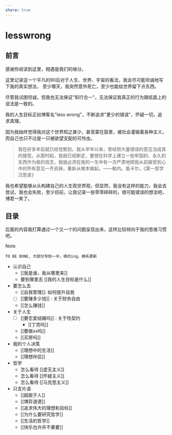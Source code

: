 ```yaml
---
share: true
---
```

# lesswrong

## 前言
感谢你阅读到这里，相遇是我们的缘分。

这里记录这一个平凡的90后对于人生、世界、宇宙的看法，我会尽可能坦诚地写下我的真实想法，
至少哪天，我突然意外死亡，至少也能给世界留下点东西。

尽管我试图坦诚，但我也无法保证"知行合一"，无法保证我真正的行为跟纸面上的说法是一致的。

我的人生目标正如博客名"less wrong"，不断追求"更少的错误"，怀疑一切，追求真理。

因为我始终觉得我对这个世界知之甚少，甚至蒙在鼓里，被社会灌输着各种主义，而自己也只不过是一只被欲望支配的可怜虫。

> 我在好多年前就已经觉察到，我从早年以来，曾经把大量错误的意见当成真的接受。从那时起，我就已经断定，要想在科学上建立一些牢固的、永久的东西作为我的信念，我就必须在我的一生中有一次严肃地把我从前接受到心中的所有意见一齐去掉，重新从根本做起。——勒内。笛卡尔，《第一哲学沉思录》

我也希望能够从头构建自己的人生观世界观，但显然，我没有这样的能力，我会去尝试，我也会失败，至少目前，让我记录一些零零碎碎的，很可能错误的想法吧，博君一笑了。


## 目录

后面的内容我打算通过一个又一个的问题呈现出来，这样比较倾向于我的思维习惯吧。


> [!note]
    TO BE DONE, 大部分写到一半，填坑ing，佛系更新

- 认识自己
    - [[我是谁，我从哪里来]]
    - 要到哪里去 [[我的人生目标是什么]]
- 要怎么去
    - [[自我管理]]: 如何提升自我
    - [ ] [[要赚多少钱]] : 关于财务自由
    - [[怎么赚钱]]
- 关于人生
    - [ ] [[要恋爱结婚吗]] : 关于性契约
        - [[丁克吗]]
    - [[要做xx吗]]
    - [[买房吗]]
- 我的个人决策
    - [[理想中的生活]]
    - [[理想伴侣]]
- 哲学
    - 怎么看待 [[虚无主义]]
    - 怎么看待 [[怀疑主义]]
    - 怎么看待 [[马克思主义]]
- 只言片语
    - [[超脱于人]]
    - [[博弈道德]]
    - [[追求伟大的理想和目标]]
    - [[为什么要研究哲学]]
    - [[生活的哲学]]
    - [[快乐也许并不重要]]


